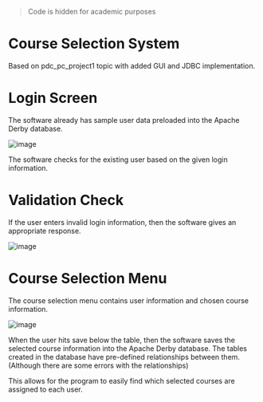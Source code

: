 >Code is hidden for academic purposes

# Course Selection System

Based on pdc_pc_project1 topic with added GUI and JDBC implementation.

# Login Screen

The software already has sample user data preloaded into the Apache Derby database.

![image](https://user-images.githubusercontent.com/104743984/180635367-8caece1c-fc4e-4546-9161-1bb17e63d239.png)

The software checks for the existing user based on the given login information.

# Validation Check

If the user enters invalid login information, then the software gives an appropriate response.

![image](https://user-images.githubusercontent.com/104743984/180635434-0ff45397-7d0e-4c01-b855-7bbac0462040.png)

# Course Selection Menu 

The course selection menu contains user information and chosen course information.

![image](https://user-images.githubusercontent.com/104743984/180635540-7058bbca-82f6-4d67-ab1e-ddf845c7786b.png)

When the user hits save below the table, then the software saves the selected course information into the Apache Derby database. The tables created in the database have pre-defined relationships between them. (Although there are some errors with the relationships)

This allows for the program to easily find which selected courses are assigned to each user.
